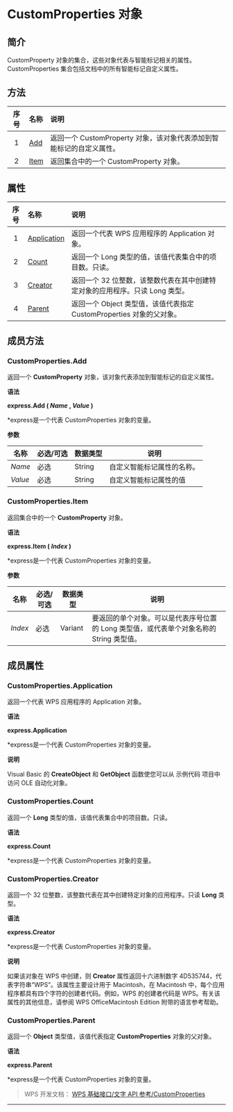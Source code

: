 # CustomProperties 对象

## 简介

CustomProperty 对象的集合，这些对象代表与智能标记相关的属性。 CustomProperties 集合包括文档中的所有智能标记自定义属性。

## 方法

| 序号 | 名称                           | 说明                                                                 |
|:----:|:-------------------------------|:---------------------------------------------------------------------|
|  1   | [Add](#CustomProperties.Add)   | 返回一个 CustomProperty 对象，该对象代表添加到智能标记的自定义属性。 |
|  2   | [Item](#CustomProperties.Item) | 返回集合中的一个 CustomProperty 对象。                               |

## 属性

| 序号 | 名称                                         | 说明                                                                         |
|:----:|:---------------------------------------------|:-----------------------------------------------------------------------------|
|  1   | [Application](#CustomProperties.Application) | 返回一个代表 WPS 应用程序的 Application 对象。                               |
|  2   | [Count](#CustomProperties.Count)             | 返回一个 Long 类型的值，该值代表集合中的项目数。只读。                       |
|  3   | [Creator](#CustomProperties.Creator)         | 返回一个 32 位整数，该整数代表在其中创建特定对象的应用程序。只读 Long 类型。 |
|  4   | [Parent](#CustomProperties.Parent)           | 返回一个 Object 类型值，该值代表指定 CustomProperties 对象的父对象。         |

## 成员方法

### CustomProperties.Add

返回一个 **CustomProperty** 对象，该对象代表添加到智能标记的自定义属性。

**语法**

**express.Add ( *Name* , *Value* )**

\*express是一个代表 CustomProperties 对象的变量。

**参数**

| 名称    | 必选/可选 | 数据类型 | 说明                       |
|---------|-----------|----------|----------------------------|
| *Name*  | 必选      | String   | 自定义智能标记属性的名称。 |
| *Value* | 必选      | String   | 自定义智能标记属性的值     |

### CustomProperties.Item

返回集合中的一个 **CustomProperty** 对象。

**语法**

**express.Item ( *Index* )**

\*express是一个代表 CustomProperties 对象的变量。

**参数**

| 名称    | 必选/可选 | 数据类型 | 说明                                                                                     |
|---------|-----------|----------|------------------------------------------------------------------------------------------|
| *Index* | 必选      | Variant  | 要返回的单个对象。可以是代表序号位置的 Long 类型值，或代表单个对象名称的 String 类型值。 |

## 成员属性

### CustomProperties.Application

返回一个代表 WPS 应用程序的 Application 对象。

**语法**

**express.Application**

\*express是一个代表 CustomProperties 对象的变量。

**说明**

Visual Basic 的 **CreateObject** 和 **GetObject** 函数使您可以从 示例代码 项目中访问 OLE 自动化对象。

### CustomProperties.Count

返回一个 **Long** 类型的值，该值代表集合中的项目数。只读。

**语法**

**express.Count**

\*express是一个代表 CustomProperties 对象的变量。

### CustomProperties.Creator

返回一个 32 位整数，该整数代表在其中创建特定对象的应用程序。只读 **Long** 类型。

**语法**

**express.Creator**

\*express是一个代表 CustomProperties 对象的变量。

**说明**

如果该对象在 WPS 中创建，则 **Creator** 属性返回十六进制数字 4D535744，代表字符串“WPS”。该属性主要设计用于 Macintosh，在 Macintosh 中，每个应用程序都具有四个字符的创建者代码。例如，WPS 的创建者代码是 WPS。有关该属性的其他信息，请参阅 WPS OfficeMacintosh Edition 附带的语言参考帮助。

### CustomProperties.Parent

返回一个 **Object** 类型值，该值代表指定 **CustomProperties** 对象的父对象。

**语法**

**express.Parent**

\*express是一个代表 CustomProperties 对象的变量。

> WPS 开发文档： [WPS 基础接口/文字 API 参考/CustomProperties](https://qn.cache.wpscdn.cn/encs/doc/office_v19/index.htm)

------------------------------------------------------------------------
